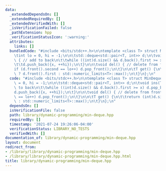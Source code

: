 ```yaml
---
data:
  _extendedDependsOn: []
  _extendedRequiredBy: []
  _extendedVerifiedWith: []
  _isVerificationFailed: false
  _pathExtension: hpp
  _verificationStatusIcon: ':warning:'
  attributes:
    links: []
  bundledCode: "#include <bits/stdc++.h>\n\ntemplate <class T> struct MinDeque {\n\
    \tint lo = 0, hi = -1;\n\n\tstd::deque<std::pair<T, int>> d;\n\tvoid ins(T x)\
    \ { // add to back\n\t\twhile ((int)d.size() && d.back().first >= x) d.pop_back();\n\
    \t\td.push_back({x, ++hi});\n\t}\n\n\tvoid del() { // delete from front\n\t\t\
    if (d.front().second == lo++) d.pop_front();\n\t}\n\n\tT get() {\n\t\treturn (int)d.size()\
    \ ? d.front().first : std::numeric_limits<T>::max();\n\t}\n};\n"
  code: "#include <bits/stdc++.h>\n\ntemplate <class T> struct MinDeque {\n\tint lo\
    \ = 0, hi = -1;\n\n\tstd::deque<std::pair<T, int>> d;\n\tvoid ins(T x) { // add\
    \ to back\n\t\twhile ((int)d.size() && d.back().first >= x) d.pop_back();\n\t\t\
    d.push_back({x, ++hi});\n\t}\n\n\tvoid del() { // delete from front\n\t\tif (d.front().second\
    \ == lo++) d.pop_front();\n\t}\n\n\tT get() {\n\t\treturn (int)d.size() ? d.front().first\
    \ : std::numeric_limits<T>::max();\n\t}\n};\n"
  dependsOn: []
  isVerificationFile: false
  path: library/dynamic-programming/min-deque.hpp
  requiredBy: []
  timestamp: '2021-07-24 19:26:06-04:00'
  verificationStatus: LIBRARY_NO_TESTS
  verifiedWith: []
documentation_of: library/dynamic-programming/min-deque.hpp
layout: document
redirect_from:
- /library/library/dynamic-programming/min-deque.hpp
- /library/library/dynamic-programming/min-deque.hpp.html
title: library/dynamic-programming/min-deque.hpp
---
```

